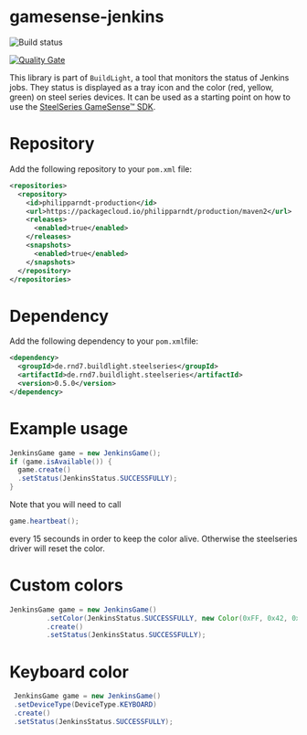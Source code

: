 # gamesense-jenkins

![Build status](https://travis-ci.org/philipparndt/gamesense-jenkins.svg?branch=master)

[![Quality Gate](https://sonarcloud.io/api/project_badges/quality_gate?project=de.rnd7.buildlight.steelseries%3Ade.rnd7.buildlight.steelseries.parent&branch=master)](https://sonarcloud.io/dashboard?id=de.rnd7.buildlight.steelseries%3Ade.rnd7.buildlight.steelseries.parent)

This library is part of `BuildLight`, a tool that monitors the status of Jenkins jobs. They status is displayed as a tray icon and the color (red, yellow, green) on steel series devices. It can be used as a starting point on how to use the [SteelSeries GameSense™ SDK](https://github.com/SteelSeries/gamesense-sdk).

# Repository

Add the following repository to your `pom.xml` file:

```xml
<repositories>
  <repository>
    <id>philipparndt-production</id>
    <url>https://packagecloud.io/philipparndt/production/maven2</url>
    <releases>
      <enabled>true</enabled>
    </releases>
    <snapshots>
      <enabled>true</enabled>
    </snapshots>
  </repository>
</repositories>
```

# Dependency

Add the following dependency to your `pom.xml`file:
```xml
<dependency>
  <groupId>de.rnd7.buildlight.steelseries</groupId>
  <artifactId>de.rnd7.buildlight.steelseries</artifactId>
  <version>0.5.0</version>
</dependency>
```

# Example usage

```java
JenkinsGame game = new JenkinsGame();
if (game.isAvailable()) {
  game.create()
  .setStatus(JenkinsStatus.SUCCESSFULLY);
}
```

Note that you will need to call
```java
game.heartbeat();
```

every 15 secounds in order to keep the color alive. Otherwise the steelseries driver will reset the color.

# Custom colors

```java
JenkinsGame game = new JenkinsGame()
		 .setColor(JenkinsStatus.SUCCESSFULLY, new Color(0xFF, 0x42, 0x0D))
		 .create()
		 .setStatus(JenkinsStatus.SUCCESSFULLY);
```

# Keyboard color

```java
 JenkinsGame game = new JenkinsGame()
 .setDeviceType(DeviceType.KEYBOARD)
 .create()
 .setStatus(JenkinsStatus.SUCCESSFULLY);
```
